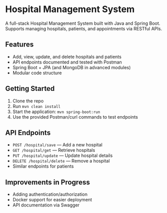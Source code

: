 # Hospital Management System

A full-stack Hospital Management System built with Java and Spring Boot. Supports managing hospitals, patients, and appointments via RESTful APIs.

## Features
- Add, view, update, and delete hospitals and patients
- API endpoints documented and tested with Postman
- Spring Boot + JPA (and MongoDB in advanced modules)
- Modular code structure

## Getting Started

1. Clone the repo
2. Run `mvn clean install`
3. Start the application: `mvn spring-boot:run`
4. Use the provided Postman/curl commands to test endpoints

## API Endpoints

- `POST /hospital/save` — Add a new hospital
- `GET /hospital/get` — Retrieve hospitals
- `PUT /hospital/update` — Update hospital details
- `DELETE /hospital/delete` — Remove a hospital
- Similar endpoints for patients

## Improvements in Progress
- Adding authentication/authorization
- Docker support for easier deployment
- API documentation via Swagger

